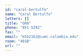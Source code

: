 ```yaml
---
id: "caral-bertulfo"
name: "Caral Bertulfo"
letters: []
title: "GRA"
phone: "851-5292"
fax: ""
email: "mtb2162@cumc.columbia.edu"
room: "401B"
url: ""
---
```

